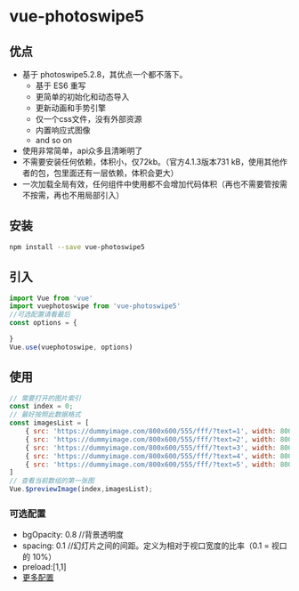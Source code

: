 # vue-photoswipe5

## 优点
- 基于 photoswipe5.2.8，其优点一个都不落下。
  - 基于 ES6 重写
  - 更简单的初始化和动态导入
  - 更新动画和手势引擎
  - 仅一个css文件，没有外部资源
  - 内置响应式图像
  - and so on
- 使用非常简单，api众多且清晰明了
- 不需要安装任何依赖，体积小，仅72kb。（官方4.1.3版本731 kB，使用其他作者的包，包里面还有一层依赖，体积会更大）
- 一次加载全局有效，任何组件中使用都不会增加代码体积（再也不需要管按需不按需，再也不用局部引入）
## 安装

```sh
npm install --save vue-photoswipe5
```

## 引入

```javascript
import Vue from 'vue'
import vuephotoswipe from 'vue-photoswipe5'
//可选配置请看最后
const options = {

}
Vue.use(vuephotoswipe, options)
```

## 使用
``` javascript
// 需要打开的图片索引
const index = 0;
// 最好按照此数据格式
const imagesList = [
    { src: 'https://dummyimage.com/800x600/555/fff/?text=1', width: 800, height: 600 },
    { src: 'https://dummyimage.com/800x600/555/fff/?text=2', width: 800, height: 600 },
    { src: 'https://dummyimage.com/800x600/555/fff/?text=3', width: 800, height: 600 },
    { src: 'https://dummyimage.com/800x600/555/fff/?text=4', width: 800, height: 600 },
    { src: 'https://dummyimage.com/800x600/555/fff/?text=5', width: 800, height: 600 },
]
// 查看当前数组的第一张图
Vue.$previewImage(index,imagesList);
```
### 可选配置

- bgOpacity: 0.8 //背景透明度
- spacing: 0.1 //幻灯片之间的间距。定义为相对于视口宽度的比率（0.1 = 视口的 10%）
- preload:[1,1] 
- [更多配置](https://photoswipe.com/options/)
